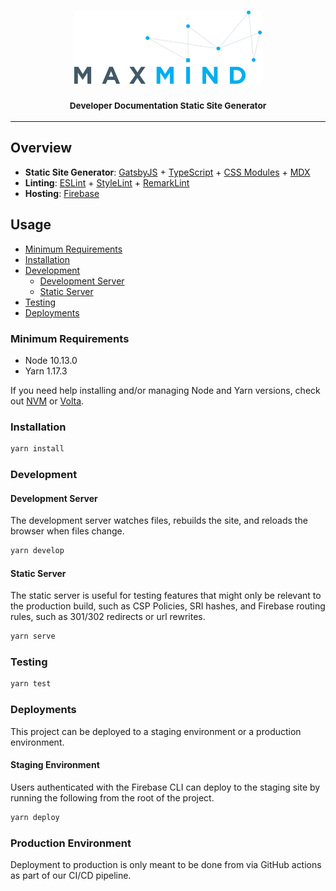 <h3 align="center">
  <img
    alt="MaxMind"
    src=".github/images/maxmind-logo-with-styles.svg"
    width="300"
  />
  <br/>
  <br/>
  <small>Developer Documentation Static Site Generator</small>
</h3>

- - -

## Overview

* __Static Site Generator__: [GatsbyJS](https://www.gatsbyjs.org/) +
[TypeScript](https://www.typescriptlang.org/) +
[CSS Modules](https://github.com/css-modules/css-modules) +
[MDX](https://mdxjs.com/)
* __Linting__: [ESLint](https://eslint.org/) +
[StyleLint](https://stylelint.io/) +
[RemarkLint](https://github.com/remarkjs/remark-lint)
* __Hosting__: [Firebase](https://firebase.google.com/docs/hosting)


## Usage

* [Minimum Requirements](#minimum-requirements)
* [Installation](#installation)
* [Development](#development)
  * [Development Server](#development-server)
  * [Static Server](#static-server)
* [Testing](#testing)
* [Deployments](#deployments)

### Minimum Requirements
* Node 10.13.0
* Yarn 1.17.3

If you need help installing and/or managing Node and Yarn versions, check out [NVM](https://github.com/nvm-sh/nvm) or [Volta](https://docs.volta.sh/guide/).

### Installation
```sh
yarn install
```

### Development

#### Development Server
The development server watches files, rebuilds the site, and reloads the browser when files change.

```sh
yarn develop
```

#### Static Server
The static server is useful for testing features that might only be relevant to the production build, such as CSP Policies, SRI hashes, and Firebase routing rules, such as 301/302 redirects or url rewrites.

```sh
yarn serve
```

### Testing

```sh
yarn test
```

### Deployments
This project can be deployed to a staging environment or a production environment.

#### Staging Environment

Users authenticated with the Firebase CLI can deploy to the staging site by running the following from the root of the project.

```sh
yarn deploy
```

### Production Environment

Deployment to production is only meant to be done from via GitHub actions as part of our CI/CD pipeline.

